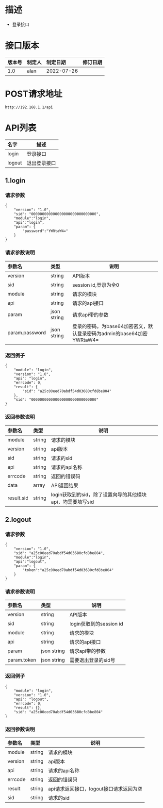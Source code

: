 # 描述

- 登录接口

# 接口版本

|版本号|制定人|制定日期|修订日期|
|:---- |:---  |:-----  |-----   |
|1.0   |alan |2022-07-26 |     |

# POST请求地址

```
http://192.168.1.1/api
```

# API列表

|名字|描述|
|:----    |-----   |
|login |登录接口|
|logout|退出登录接口|

## 1.login
### 请求参数
```
{
    "version": "1.0",
    "sid": "000000000000000000000000000000",
    "module":"login",
    "api":"login",
    "param": {
        "password":"YWRtaW4="
    }
}
```
### 请求参数说明

|参数名|类型|说明|
|:-----|:-----|-----|
|version|string|API版本|
|sid|string|session id,登录为全0|
|module|string|请求的模块|
|api|string|请求的api接口|
|param|json string|请求api带的参数|
|param.password|json string|登录的密码，为base64加密密文，默认登录密码为admin的base64加密YWRtaW4=|


### 返回例子
```
{
    "module": "login",
    "version": "1.0",
    "api": "login",
    "errcode": 0,
    "result": {
        "sid": "a25c00eed70abdf54d03680cfd8be804"
    },
    "sid": "000000000000000000000000000000"
}
```

### 返回参数说明

|参数名|类型|说明|
|:-----|:-----|-----|
|module|string|请求的模块|
|version|string|api版本|
|sid|string|请求的sid|
|api|string|请求的api名称|
|errcode|string|返回的错误码|
|data|array|API返回结果|
|result.sid|string|login获取到的sid，除了设置向导的其他模块api，均需要填写sid|


## 2.logout
### 请求参数
```
{
    "version": "1.0",
    "sid": "a25c00eed70abdf54d03680cfd8be804",
    "module":"login",
    "api":"logout",
    "param": {
        "token":"a25c00eed70abdf54d03680cfd8be804"
    }
}
```

### 请求参数说明

|参数名|类型|说明|
|:-----|:-----|-----|
|version|string|API版本|
|sid|string|login获取到的session id|
|module|string|请求的模块|
|api|string|请求的api接口|
|param|json string|请求api带的参数|
|param.token|json string|需要退出登录的sid号|

### 返回例子
```
{
    "module": "login",
    "version": "1.0",
    "api": "logout",
    "errcode": 0,
    "result": {},
    "sid": "a25c00eed70abdf54d03680cfd8be804"
}
```

### 返回参数说明

|参数名|类型|说明|
|:-----|:-----|-----|
|module|string|请求的模块|
|version|string|api版本|
|api|string|请求的api名称|
|errcode|string|返回的错误码|
|result|string|api请求返回接口，logout接口请求返回为空|
|sid|string|请求的sid|

